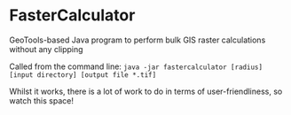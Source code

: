 # FasterCalculator

GeoTools-based Java program to perform bulk GIS raster calculations without any clipping

Called from the command line:
`java -jar fastercalculator [radius] [input directory] [output file *.tif]`

Whilst it works, there is a lot of work to do in terms of user-friendliness, so watch this space!
